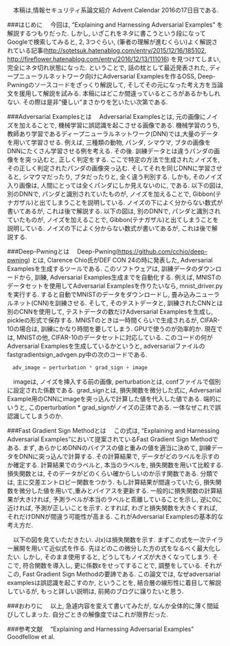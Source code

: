 　本稿は,情報セキュリティ系論文紹介 Advent Calendar 2016の17日目である.

###はじめに
　今回は, “Explaining and Harnessing Adversarial Examples” を解説するつもりだった. しかし, いざこれをネタに書こうという段になってGoogleで検索してみると, 2, 3つぐらい, (筆者の理解が進むくらい)よく解説されている記事(http://sotetsuk.hatenablog.com/entry/2015/12/16/185102, http://fireflower.hatenablog.com/entry/2016/12/13/111016) を見つけてしまい, 完全にネタ切れ状態になった. ということで, 話の枕として最近発表された, ディープニューラルネットワーク向けにAdversarial Examplesを作るOSS, Deep-Pwningのソースコードをざっくり解説して, そしてその元になった考え方を当論文を援用して解説を試みる. 本稿にはどこか間違っているところがあるかもしれない. その際は是非”優しい”まさかりを乞いたい次第である.

###Adversarial Examplesとは
　Adversarial Examplesとは, 元の画像にノイズを加えることで, 機械学習に誤認識を起こさせる画像である. 機械学習のうち, 教師あり学習であるディープニューラルネットワーク(DNN)では,大量のデータを用いて学習させる.  例えば, 三種類の動物, パンダ, シマウマ, ブタの画像をDNNにたくさん学習させる例を考える. その後. 訓練データとは違うパンダの画像をを突っ込むと, 正しく判定をする. ここで特定の方法で生成されたノイズを, その正しく判定されたパンダの画像突っ込む. そしてそれを同じDNNに学習させると, シマウマだったり, ブタだったりと, 全く違う判別する. しかも, そのノイズ入り画像は, 人間にとっては全くパンダにしか見えないのに, である. 以下の図は, 別のDNNで, パンダと識別されていたものが, ノイズを加えることで, Gibbon(テナガザル)と出てしまうことを説明している. ノイズの下によく分からない数式が書いてあるが, これは後で解説する. 以下の図は, 別のDNNで, パンダと識別されていたものが, ノイズを加えることで, Gibbon(テナガザル)と出てしまうことを説明している. ノイズの下によく分からない数式が書いてあるが, これは後で解説する.
　

###Deep-Pwningとは
　Deep-Pwning(https://github.com/cchio/deep-pwning) とは, Clarence Chio氏がDEF CON 24の時に発表した, Adversarial Examplesを生成するツールである. このソフトウェアは, 訓練データのダウンロードから, 訓練, Adversarial Examples生成までを自動化する. 例えば, MNISTのデータセットを使用してAdversarial Examplesを作りたいなら,  mnist_driver.pyを実行する. すると自動でMNISTのデータをダウンロードし, 畳み込みニューラルネット(CNN)を訓練させる. そして, そのテストデータと, 訓練されたCNNとは別のCNNを使用して, テストデータの数だけAdversarial Examplesを生成し, pickleの形式で保存する. MNISTのときは一時間くらいで生成されるが, CIFAR-10の場合は, 訓練にかなり時間を要してしまう. GPUで使うのが効率的か. 現在では, MNISTの他, CIFAR-10のデータセットに対応している. このコードの何がAdversarial Examplesを生成しているかというと, adversarialファイルのfastgradientsign_advgen.py中の次のコードである.
 ```python:fastgradientsign_advgen.py
　adv_image = perturbation * grad_sign + image
 ```
　imageは, ノイズを挿入する前の画像, perturbationとは, confファイルで個別に設定された係数である. grad_signとは, 損失関数を微分した式に, Adversarial Example用のCNNにimageを突っ込んで計算した値を代入した値である. 端的にいうと, このperturbation * grad_signがノイズの正体である. 一体なぜこれで誤認識してしまうのか.


###Fast Gradient Sign Methodとは
　この式は, “Explaining and Harnessing Adversarial Examples”において提案されているFast Gradient Sign Methodである. まず, あらかじめDNNのバイアスの値と重みの値を適当に決めて, 訓練データをDNNに突っ込んで計算する. その計算結果で, データがどのラベルを示すのか確定する. 計算結果でのラベルと, 本当のラベルを, 損失関数を用いて比較する. 損失関数とは, そのデータがどのくらい確からしいのか示す関数である. 分類では, 主に交差エントロピー関数をつかう. もし計算結果が間違っていたら, 損失関数を微分した値を用いて,重みとバイアスを更新する. 一般的に損失関数の計算結果が大きければ, 予測ラベルが本当のラベルと乖離していることを示し, 逆に0に近ければ, 予測が正しいことを示す. とすれば, わざと損失関数を大きくすれば, それだけDNNが間違う可能性が高まる. これがAdversarial Examplesの基本的な考え方だ. 

　以下の図を見ていただきたい. J(x)は損失関数を示す. まずこの式を一次テイラー展開を用いて近似式を作る. 先ほどのこの微分した方の式をなるべく最大化したい. しかし, そのまま使用すると, どうしてもノイズが大きくなってしまう. そこで, 符合関数を導入し, 更に係数εをせってすることで, 調整をしている. それがこの, Fast Gradient Sign Methodの要諦である. この論文では, なぜadversarial examplesは誤認識を起こすのか, ということを, 結合層の線形性に着目して解説しているが, もっと詳しい説明は, 前掲のブログに譲りたいと思う.

###おわりに
　以上, 急遽内容を変えて書いてみたが, なんか全体的に薄く間延びしてしまった. 自分ごときの解像度ではこれが限界だった. 

###参考文献
　“Explaining and Harnessing Adversarial Examples” Goodfellow et al.
